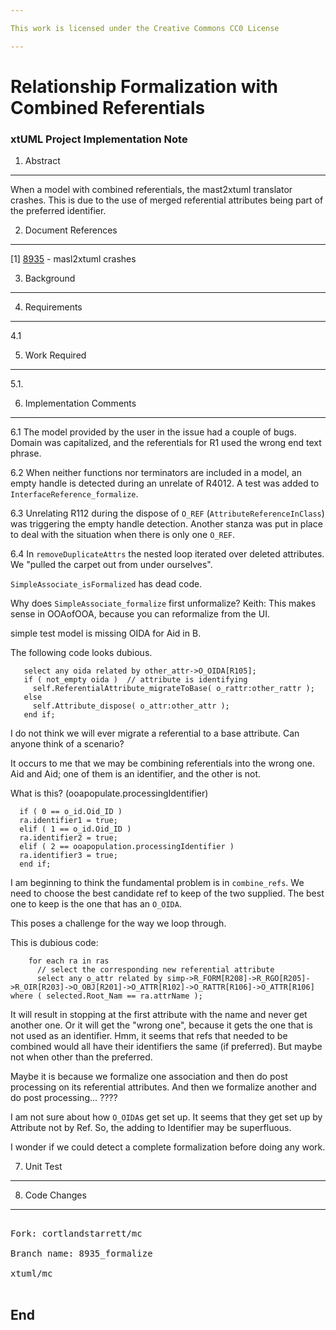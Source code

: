 ```yaml
---

This work is licensed under the Creative Commons CC0 License

---
```


# Relationship Formalization with Combined Referentials
### xtUML Project Implementation Note


1. Abstract
-----------
When a model with combined referentials, the mast2xtuml translator
crashes. This is due to the use of merged referential attributes being
part of the preferred identifier.

2. Document References
----------------------
[1] [8935](https://support.onefact.net/issues/8935) - masl2xtuml crashes  

3. Background
-------------

4. Requirements
---------------
4.1 

5. Work Required
----------------
5.1. 
  
6. Implementation Comments
--------------------------
6.1 The model provided by the user in the issue had a couple of
bugs.  Domain was capitalized, and the referentials for R1 used
the wrong end text phrase.

6.2 When neither functions nor terminators are included in a model, an
empty handle is detected during an unrelate of R4012.  A test was added
to `InterfaceReference_formalize`.

6.3 Unrelating R112 during the dispose of `O_REF` (`AttributeReferenceInClass`)
was triggering the empty handle detection.  Another stanza was put in place
to deal with the situation when there is only one `O_REF`.

6.4 In `removeDuplicateAttrs` the nested loop iterated over deleted
attributes.  We "pulled the carpet out from under ourselves".



`SimpleAssociate_isFormalized` has dead code.

Why does `SimpleAssociate_formalize` first unformalize?
Keith:  This makes sense in OOAofOOA, because you can reformalize from the UI.

simple test model is missing OIDA for Aid in B.

The following code looks dubious.
```
   select any oida related by other_attr->O_OIDA[R105];
   if ( not_empty oida )  // attribute is identifying
     self.ReferentialAttribute_migrateToBase( o_rattr:other_rattr );
   else
     self.Attribute_dispose( o_attr:other_attr );
   end if;
```
I do not think we will ever migrate a referential to a base attribute.  Can anyone think of a scenario?

It occurs to me that we may be combining referentials into the wrong one.
Aid and Aid; one of them is an identifier, and the other is not.

What is this?  (ooapopulate.processingIdentifier)
```
  if ( 0 == o_id.Oid_ID )
  ra.identifier1 = true;
  elif ( 1 == o_id.Oid_ID )
  ra.identifier2 = true;
  elif ( 2 == ooapopulation.processingIdentifier )
  ra.identifier3 = true;
  end if;
```

I am beginning to think the fundamental problem is in `combine_refs`.
We need to choose the best candidate ref to keep of the two supplied.
The best one to keep is the one that has an `O_OIDA`.

This poses a challenge for the way we loop through.

This is dubious code:  
```
    for each ra in ras
      // select the corresponding new referential attribute
      select any o_attr related by simp->R_FORM[R208]->R_RGO[R205]->R_OIR[R203]->O_OBJ[R201]->O_ATTR[R102]->O_RATTR[R106]->O_ATTR[R106] where ( selected.Root_Nam == ra.attrName );
```
It will result in stopping at the first attribute with the name and never get another one.
Or it will get the "wrong one", because it gets the one that is not used as an identifier.
Hmm, it seems that refs that needed to be combined would all have their identifiers the same (if preferred).
But maybe not when other than the preferred.

Maybe it is because we formalize one association and then do post processing on its referential attributes.  And then we formalize another and do post processing...  ????

I am not sure about how `O_OIDA`s get set up.  It seems that they get set up by Attribute not by Ref.  So, the adding to Identifier may be superfluous.


I wonder if we could detect a complete formalization before doing any work.

7. Unit Test
------------

8. Code Changes
---------------
<pre>

Fork: cortlandstarrett/mc   

Branch name: 8935_formalize

xtuml/mc

</pre>

End
---

